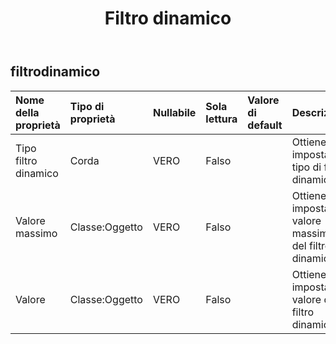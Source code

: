 ﻿---
title: Filtro dinamico
second_title: Aspose.Cells Cloud Documen
type: docs
url: /it/specification/model/dynamicfilter/
description: "Aspose.Cells Specifica del modello cloud: DynamicFilter. Gestisci facilmente Excel e altri fogli di calcolo con funzionalità come apertura, generazione, modifica, divisione, unione, confronto e conversione"
weight: 50
---
## **filtrodinamico**

 

| Nome della proprietà| Tipo di proprietà| Nullabile| Sola lettura| Valore di default| Descrizione|
|:- |:- |:- |:- |:- |:- |
| Tipo filtro dinamico| Corda| VERO| Falso|| Ottiene e imposta il tipo di filtro dinamico.|
| Valore massimo| Classe:Oggetto| VERO| Falso||Ottiene e imposta il valore massimo del filtro dinamico.|
| Valore| Classe:Oggetto| VERO| Falso|| Ottiene e imposta il valore del filtro dinamico.|


